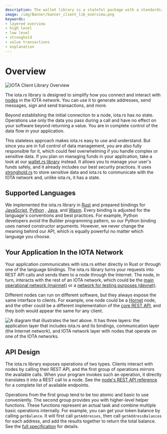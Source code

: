 ```yaml
---
description: The wallet library is a stateful package with a standardized interface for developers to build applications involving IOTA value transactions.
image: /img/Banner/banner_client_lib_overview.png
keywords:
- layered overview
- high level
- low level
- stronghold
- value transactions
- explanation
---
```

# Overview

![IOTA Client Library Overview](/img/Banner/banner_client_lib_overview.png)

The iota.rs library is designed to simplify how you connect and interact
with [nodes](https://wiki.iota.org/chrysalis-docs/node_software) in the IOTA network. You can use it to generate
addresses, send messages, sign and send transactions, and more.

Beyond establishing the initial connection to a node, iota.rs has no state. Operations use only the data you pass during
a call and have no effect on your software beyond returning a value. You are in complete control of the data flow in
your application.

This stateless approach makes iota.rs easy to use and understand. But since you are in full control of data management,
you are also fully responsible for it, which could feel overwhelming if you handle complex or sensitive data. If you
plan on managing funds in your application, take a look at
our [wallet.rs library](https://wiki.iota.org/wallet.rs/welcome) instead. It allows you to manage your user's funds
safely, and it already includes our best security practices. It
uses [stronghold.rs](https://wiki.iota.org/stronghold.rs/welcome) to store sensitive data and iota.rs to communicate
with the IOTA network and, unlike iota.rs, it has a state.

## Supported Languages

We implemented the iota.rs library in [Rust](./getting_started/rust.md) and prepared bindings
for [JavaScript](./getting_started/nodejs.md), [Python](./getting_started/python.mdx)
, [Java](./getting_started/java/getting_started.mdx), and [Wasm](./getting_started/wasm.md). Every binding is adjusted for the
language's conventions and best practices. For example, Python developers avoid the Builder programming pattern, so our
Python binding uses named constructor arguments. However, we never change the meaning behind our API, which is equally
powerful no matter which language you choose.

## Your Application In the IOTA Network

Your application communicates with iota.rs either directly in Rust or through one of the language bindings. The iota.rs
library turns your requests into REST API calls and sends them to a node through the Internet. The node, in turn,
interacts with the rest of an IOTA network, which could be
the [main operational network (mainnet)](https://wiki.iota.org/introduction/reference/networks/mainnet) or
a [network for testing purposes (devnet)](https://wiki.iota.org/introduction/reference/networks/devnet).

Different nodes can run on different software, but they always expose the same interface to clients. For example, one
node could be a [Hornet](https://wiki.iota.org/hornet/welcome) node, and the other could be
a different implementation of the 
[core REST API](https://wiki.iota.org/shimmer/develop/nodes/core-rest-api/iota-core-rest-api/), and they both would 
appear the same for any client.

![A diagram that illustrates the text above. It has three layers: the application layer that includes iota.rs and its bindings, communication layer (the Internet network), and IOTA network layer with nodes that operate on one of the IOTA networks.](/img/overview/layered_overview.svg "An overview of IOTA layers.")

## API Design

The iota.rs library exposes operations of two types. Clients interact with nodes by calling their REST API, and the
first group of operations mirrors the available calls. When your program invokes such an operation, it directly
translates it into a REST call to a node. See
the [node's REST API reference](https://editor.swagger.io/?url=https://raw.githubusercontent.com/rufsam/protocol-rfcs/master/text/0026-rest-api/0026-rest-api.yaml)
for a complete list of available endpoints.

Operations from the first group tend to be too atomic and basic to use conveniently. The second group provides you with
higher-level helper functions. These functions represent an actual task and combine multiple basic operations
internally. For example, you can get your token balance by calling `getBalance`. It will first call `getAddresses`, then
call `getAddressBalances` for each address, and add the results together to return the total balance. See
the [full specification](./specs.mdx) for details.
